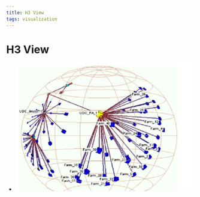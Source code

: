 ```yaml
---
title: H3 View
tags: visualization
---
```


# H3 View
- ![im](assets/Pasted%20Image%2020220506155853.png)
























































